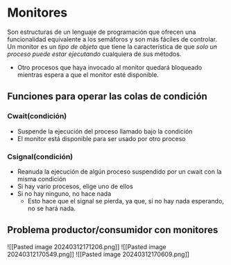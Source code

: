 # Monitores
Son estructuras de un lenguaje de programación que ofrecen una funcionalidad equivalente a los semáforos y son más fáciles de controlar.
Un monitor es un *tipo de objeto* que tiene la característica de que *solo un proceso puede estar ejecutando* cualquiera de sus métodos.
- Otro procesos que haya invocado al monitor quedará bloqueado mientras espera a que el monitor esté disponible.

## Funciones para operar las colas de condición
### Cwait(condición)
- Suspende la ejecución del proceso llamado bajo la condición
- El monitor está disponible para ser usado por otro proceso
### Csignal(condición)
- Reanuda la ejecución de algún proceso suspendido por un cwait con la misma condición
- Si hay vario procesos, elige uno de ellos
- Si no hay ninguno, no hace nada
	- Esto hace que el signal se pierda, ya que, si no hay nada esperando, no se hará nada.
## Problema productor/consumidor con monitores
![[Pasted image 20240312171206.png]]
![[Pasted image 20240312170549.png]]
![[Pasted image 20240312170609.png]]
#